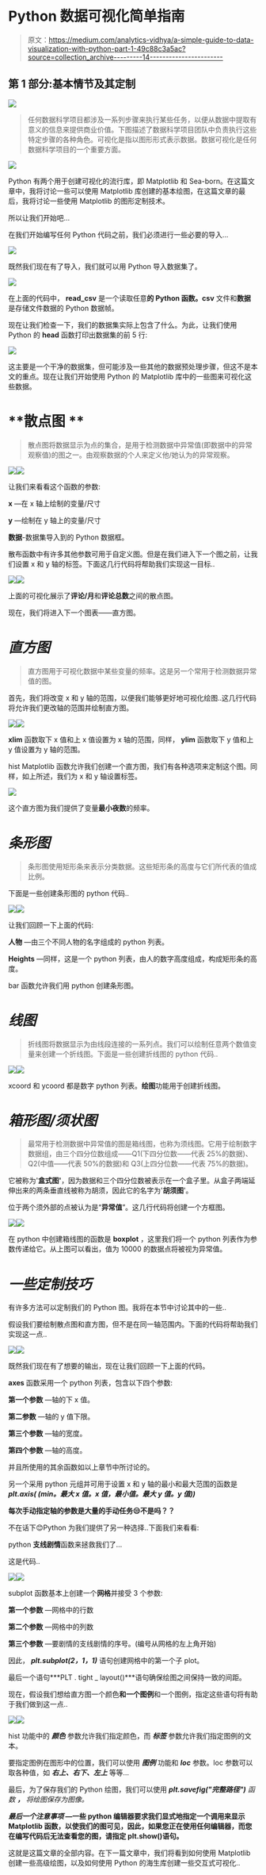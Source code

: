 # Python 数据可视化简单指南

> 原文：<https://medium.com/analytics-vidhya/a-simple-guide-to-data-visualization-with-python-part-1-49c88c3a5ac?source=collection_archive---------14----------------------->

## 第 1 部分:基本情节及其定制

![](img/0465a0848721a2c8a5710ea7f741db4c.png)

> 任何数据科学项目都涉及一系列步骤来执行某些任务，以便从数据中提取有意义的信息来提供商业价值。下图描述了数据科学项目团队中负责执行这些特定步骤的各种角色。可视化是指以图形形式表示数据。数据可视化是任何数据科学项目的一个重要方面。

![](img/f92f8b987b99f940e9e48f27928f70b7.png)

Python 有两个用于创建可视化的流行库，即 Matplotlib 和 Sea-born。在这篇文章中，我将讨论一些可以使用 Matplotlib 库创建的基本绘图，在这篇文章的最后，我将讨论一些使用 Matplotlib 的图形定制技术。

所以让我们开始吧…

在我们开始编写任何 Python 代码之前，我们必须进行一些必要的导入…

![](img/d60e7a033edf2cadb48372539ade61f4.png)

既然我们现在有了导入，我们就可以用 Python 导入数据集了。

![](img/dd9f61dd66749870d5837d97b780c241.png)

在上面的代码中， **read_csv** 是一个读取任意**的 Python 函数。csv** 文件和**数据**是存储文件数据的 Python 数据帧。

现在让我们检查一下，我们的数据集实际上包含了什么。为此，让我们使用 Python 的 **head** 函数打印出数据集的前 5 行:

![](img/caa7aa48411557d40d8c3c59d5b79298.png)

这主要是一个干净的数据集，但可能涉及一些其他的数据预处理步骤，但这不是本文的重点。现在让我们开始使用 Python 的 Matplotlib 库中的一些图来可视化这些数据。

# **散点图 **

> 散点图将数据显示为点的集合，是用于检测数据中异常值(即数据中的异常观察值)的图之一。由观察数据的个人来定义他/她认为的异常观察。

![](img/2baae881fa7604819380f2a0579a47fe.png)![](img/66ec6c3338ce959e18be1c9c79ece99d.png)

让我们来看看这个函数的参数:

**x** —在 x 轴上绘制的变量/尺寸

**y** —绘制在 y 轴上的变量/尺寸

**数据**-数据集导入到的 Python 数据框。

散布函数中有许多其他参数可用于自定义图。但是在我们进入下一个图之前，让我们设置 x 和 y 轴的标签。下面这几行代码将帮助我们实现这一目标..

![](img/2360de1ba4c99baef8c03f5b94459e4d.png)![](img/29ae0138dddf6f2b1072e6d55c7c781c.png)

上面的可视化展示了**评论/月**和**评论总数**之间的散点图。

现在，我们将进入下一个图表——直方图。

# ***直方图***

> 直方图用于可视化数据中某些变量的频率。这是另一个常用于检测数据异常值的图。

首先，我们将改变 x 和 y 轴的范围，以便我们能够更好地可视化绘图..这几行代码将允许我们更改轴的范围并绘制直方图。

![](img/cc78dcfcddf0edc882e0ca939553e85b.png)![](img/2eeef7bab03bbdc28b1a9455e6a9c9a2.png)

**xlim** 函数取下 x 值和上 x 值设置为 x 轴的范围，同样， **ylim** 函数取下 y 值和上 y 值设置为 y 轴的范围。

hist Matplotlib 函数允许我们创建一个直方图，我们有各种选项来定制这个图。同样，如上所述，我们为 x 和 y 轴设置标签。

![](img/6f335ca3780755b7a0984d74711964be.png)

这个直方图为我们提供了变量**最小夜数**的频率。

# ***条形图***

> 条形图使用矩形条来表示分类数据。这些矩形条的高度与它们所代表的值成比例。

下面是一些创建条形图的 python 代码..

![](img/3266484dfc707e2059bc7c57a8155dd8.png)![](img/da50cb1bb2bcf479045d38b01f097df3.png)

让我们回顾一下上面的代码:

**人物** —由三个不同人物的名字组成的 python 列表。

**Heights** —同样，这是一个 python 列表，由人的数字高度组成，构成矩形条的高度。

bar 函数允许我们用 python 创建条形图。

# ***线图***

> 折线图将数据显示为由线段连接的一系列点。我们可以绘制任意两个数值变量来创建一个折线图。下面是一些创建折线图的 python 代码..

![](img/f03780cf5d8298842b1d09f899980113.png)![](img/5e7170fcb618345fc7bbce01f9ed3a2b.png)

xcoord 和 ycoord 都是数字 python 列表。**绘图**功能用于创建折线图。

# ***箱形图/须状图***

> 最常用于检测数据中异常值的图是箱线图，也称为须线图。它用于绘制数字数据组，由三个四分位数组成——Q1(下四分位数——代表 25%的数据)、Q2(中值——代表 50%的数据)和 Q3(上四分位数——代表 75%的数据)。

它被称为'**盒式图'**，因为数据和三个四分位数被表示在一个盒子里。从盒子两端延伸出来的两条垂直线被称为胡须，因此它的名字为'**胡须图**'。

位于两个须外部的点被认为是“**异常值**”。这几行代码将创建一个方框图。

![](img/7c2aa87831a067da030b8c5d9763c70f.png)![](img/6e6e5ad7fe0c020f62cb1b5406323b9b.png)

在 python 中创建箱线图的函数是 **boxplot** ，这里我们将一个 python 列表作为参数传递给它。从上图可以看出，值为 10000 的数据点将被视为异常值。

# ***一些定制技巧***

有许多方法可以定制我们的 Python 图。我将在本节中讨论其中的一些..

假设我们要绘制散点图和直方图，但不是在同一轴范围内。下面的代码将帮助我们实现这一点..

![](img/7d6a6024f1f0bfeae75ad3c8e67027af.png)![](img/7f7def5088a087d15a499697e9187118.png)

既然我们现在有了想要的输出，现在让我们回顾一下上面的代码。

**axes** 函数采用一个 python 列表，包含以下四个参数:

**第一个参数** —轴的下 x 值。

**第二参数** —轴的 y 值下限。

**第三个参数** —轴的宽度。

**第四个参数** —轴的高度。

并且所使用的其余函数如以上章节中所讨论的。

另一个采用 python 元组并可用于设置 x 和 y 轴的最小和最大范围的函数是 ***plt.axis( (min。最大 x 值。x 值，最小值。最大 y 值。y 值))***

**每次手动指定轴的参数是大量的手动任务😒不是吗？？**

不在话下😊Python 为我们提供了另一种选择..下面我们来看看:

python **支线剧情**函数来拯救我们了…

这是代码..

![](img/12663a85d9742bacce813d8db5455690.png)![](img/6e4ec3c1afce93c1975be6724f308171.png)

subplot 函数基本上创建一个**网格**并接受 3 个参数:

**第一个参数** —网格中的行数

**第二个参数** —网格中的列数

**第三个参数** —要剧情的支线剧情的序号。(编号从网格的左上角开始)

因此， ***plt.subplot(2，1，1)*** 语句创建网格中的第一个子 plot。

最后一个语句***PLT . tight _ layout()***语句确保绘图之间保持一致的间距。

现在，假设我们想给直方图一个颜色**和一个图例**和一个图例，指定这些语句将有助于我们做到这一点..

![](img/665a6dd325093d88e22945c1680e2e58.png)![](img/c76311ad86d2f367332ebb3900b5732c.png)

hist 功能中的 ***颜色*** 参数允许我们指定颜色，而 ***标签*** 参数允许我们指定图例的文本。

要指定图例在图形中的位置，我们可以使用 ***图例*** 功能和 ***loc*** 参数。loc 参数可以取各种值，如 ***右上、右下、左上*** 等等…

最后，为了保存我们的 Python 绘图，我们可以使用 ***plt.savefig("完整路径")*** *函数* ***，*** *将绘图保存为图像。*

***最后一个注意事项* —一些 python 编辑器要求我们显式地指定一个调用来显示 Matplotlib 函数，以使我们的图可见，因此，如果您正在使用任何编辑器，而您在编写代码后无法查看您的图，请指定 plt.show()语句。**

这就是这篇文章的全部内容。在下一篇文章中，我们将看到如何使用 Matplotlib 创建一些高级绘图，以及如何使用 Python 的海生库创建一些交互式可视化..
